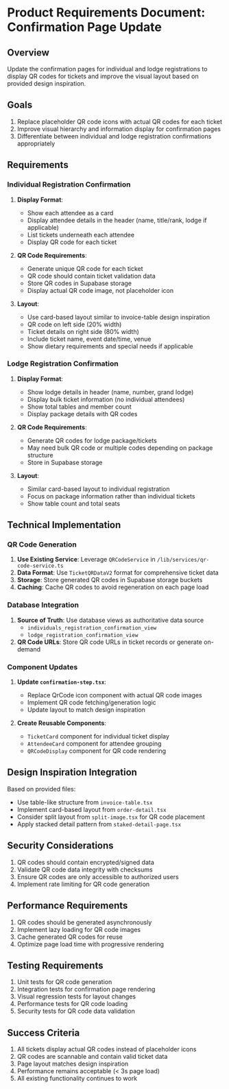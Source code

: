 # Product Requirements Document: Confirmation Page Update

## Overview
Update the confirmation pages for individual and lodge registrations to display QR codes for tickets and improve the visual layout based on provided design inspiration.

## Goals
1. Replace placeholder QR code icons with actual QR codes for each ticket
2. Improve visual hierarchy and information display for confirmation pages
3. Differentiate between individual and lodge registration confirmations appropriately

## Requirements

### Individual Registration Confirmation
1. **Display Format**:
   - Show each attendee as a card
   - Display attendee details in the header (name, title/rank, lodge if applicable)
   - List tickets underneath each attendee
   - Display QR code for each ticket

2. **QR Code Requirements**:
   - Generate unique QR code for each ticket
   - QR code should contain ticket validation data
   - Store QR codes in Supabase storage
   - Display actual QR code image, not placeholder icon

3. **Layout**:
   - Use card-based layout similar to invoice-table design inspiration
   - QR code on left side (20% width)
   - Ticket details on right side (80% width)
   - Include ticket name, event date/time, venue
   - Show dietary requirements and special needs if applicable

### Lodge Registration Confirmation
1. **Display Format**:
   - Show lodge details in header (name, number, grand lodge)
   - Display bulk ticket information (no individual attendees)
   - Show total tables and member count
   - Display package details with QR codes

2. **QR Code Requirements**:
   - Generate QR codes for lodge package/tickets
   - May need bulk QR code or multiple codes depending on package structure
   - Store in Supabase storage

3. **Layout**:
   - Similar card-based layout to individual registration
   - Focus on package information rather than individual tickets
   - Show table count and total seats

## Technical Implementation

### QR Code Generation
1. **Use Existing Service**: Leverage `QRCodeService` in `/lib/services/qr-code-service.ts`
2. **Data Format**: Use `TicketQRDataV2` format for comprehensive ticket data
3. **Storage**: Store generated QR codes in Supabase storage buckets
4. **Caching**: Cache QR codes to avoid regeneration on each page load

### Database Integration
1. **Source of Truth**: Use database views as authoritative data source
   - `individuals_registration_confirmation_view`
   - `lodge_registration_confirmation_view`
2. **QR Code URLs**: Store QR code URLs in ticket records or generate on-demand

### Component Updates
1. **Update `confirmation-step.tsx`**:
   - Replace QrCode icon component with actual QR code images
   - Implement QR code fetching/generation logic
   - Update layout to match design inspiration

2. **Create Reusable Components**:
   - `TicketCard` component for individual ticket display
   - `AttendeeCard` component for attendee grouping
   - `QRCodeDisplay` component for QR code rendering

## Design Inspiration Integration
Based on provided files:
- Use table-like structure from `invoice-table.tsx`
- Implement card-based layout from `order-detail.tsx`
- Consider split layout from `split-image.tsx` for QR code placement
- Apply stacked detail pattern from `staked-detail-page.tsx`

## Security Considerations
1. QR codes should contain encrypted/signed data
2. Validate QR code data integrity with checksums
3. Ensure QR codes are only accessible to authorized users
4. Implement rate limiting for QR code generation

## Performance Requirements
1. QR codes should be generated asynchronously
2. Implement lazy loading for QR code images
3. Cache generated QR codes for reuse
4. Optimize page load time with progressive rendering

## Testing Requirements
1. Unit tests for QR code generation
2. Integration tests for confirmation page rendering
3. Visual regression tests for layout changes
4. Performance tests for QR code loading
5. Security tests for QR code data validation

## Success Criteria
1. All tickets display actual QR codes instead of placeholder icons
2. QR codes are scannable and contain valid ticket data
3. Page layout matches design inspiration
4. Performance remains acceptable (< 3s page load)
5. All existing functionality continues to work